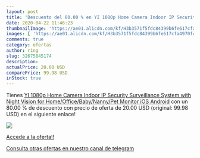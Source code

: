 ```yaml
---
layout: post
title: 'Descuento del 80.00 % en YI 1080p Home Camera Indoor IP Security '
date: 2020-04-22 11:46:23
thumbnailImage: 'https://ae01.alicdn.com/kf/H3b3571f5fdc84399b6fe617cfa4970fcJ/YI-1080p-Home-Camera-Indoor-IP-Security-Surveillance-System-with-Night-Vision-for-Home-Office-Baby.jpg_350x350._SL200_.jpg'
images: [ 'https://ae01.alicdn.com/kf/H3b3571f5fdc84399b6fe617cfa4970fcJ/YI-1080p-Home-Camera-Indoor-IP-Security-Surveillance-System-with-Night-Vision-for-Home-Office-Baby.jpg_350x350._SL200_.jpg' ]
comments: true
category: ofertas
author: ring
slug: 32675845174
description:
actualPrice: 20.00 USD
comparePrice: 99.98 USD
inStock: true
---
```


Tienes [YI 1080p Home Camera Indoor IP Security Surveillance System with Night Vision for Home/Office/Baby/Nanny/Pet Monitor iOS Android](https://www.amazon.com/dp/32675845174/?tag=redken08-20) con un 80.00 % de descuento con precio de oferta de 20.00 USD (original: 99.98 USD) en el siguiente enlace!

[![](https://ae01.alicdn.com/kf/H3b3571f5fdc84399b6fe617cfa4970fcJ/YI-1080p-Home-Camera-Indoor-IP-Security-Surveillance-System-with-Night-Vision-for-Home-Office-Baby.jpg_350x350._SL200_.jpg)](https://www.amazon.com/dp/32675845174/?tag=redken08-20)

[Accede a la oferta!!](https://www.amazon.com/dp/32675845174/?tag=redken08-20)

[Consulta otras ofertas en nuestro canal de telegram](https://t.me/s/ofertas25)
